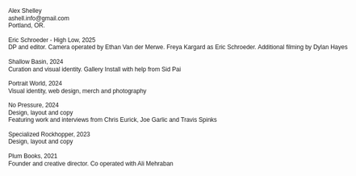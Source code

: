 <html lang="en">
<head>
    <meta charset="UTF-8">
    <meta name="viewport" content="width=device-width, initial-scale=1.0">
    <meta http-equiv="X-UA-Compatible" content="ie=edge">
    <style>
        * {
            font-family: Arial, sans-serif; /* Typeface set to Arial */
        }
        body {
            margin: 0;
            font-size: 14px; /* Font size set to 14px */
            line-height: 1.4; /* Line height set to 1.4 */
            overflow-x: hidden; /* Disable horizontal scrolling */
        }
        a, a:visited {
            color: black;
            text-decoration: underline; /* Underline links */
        }
        .information {
            z-index: 1000;
            margin: 1.2em;
            position: absolute;
            font-size: 12px; /* Font size set to 12px */
            line-height: 1.2; /* Tight line height */
            max-width: 100%; /* Ensure content does not overflow */
        }
        .container {
            z-index: 1;
            width: 100vw;
            height: 100vh;
            margin: auto;
            position: relative;
            overflow: hidden; /* Ensure no overflow */
        }
        .image_container {
            width: 100%;
            height: auto;
            display: flex;
            justify-content: center;
            align-items: center;
        }
    </style>
</head>
<body>
    <div class="information">
        Alex Shelley<br>
        ashell.info@gmail.com<br>
        Portland, OR.<br>
        <br>
        Eric Schroeder - High Low, 2025<br>
        DP and editor. Camera operated by Ethan Van der Merwe. Freya Kargard as Eric Schroeder. Additional filming by Dylan Hayes<br>
        <br>
        Shallow Basin, 2024<br>
        Curation and visual identity. Gallery Install with help from Sid Pai<br>
        <br>
        Portrait World, 2024<br>
        Visual identity, web design, merch and photography<br>
        <br>
        No Pressure, 2024<br>
        Design, layout and copy<br>
        Featuring work and interviews from Chris Eurick, Joe Garlic and Travis Spinks<br>
        <br>
        Specialized Rockhopper, 2023<br>
        Design, layout and copy<br>
        <br>
        Plum Books, 2021<br>
        Founder and creative director. Co operated with Ali Mehraban<br>
    </div>
    <div class="container" style="pointer-events: auto;">
        <div class="image_container">
            <div class="image_1"></div>
            <div class="image_2"></div>
        </div>
    </div>
</body>
</html>

